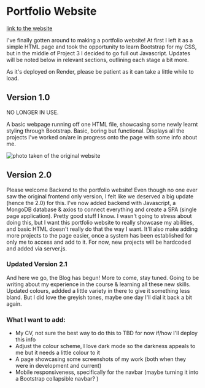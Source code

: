 # Portfolio Website

[link to the website](https://portfolio-bl5z.onrender.com)

I've finally gotten around to making a portfolio website! At first I left it as a simple HTML page and took the opportunity to learn Bootstrap for my CSS, but in the middle of Project 3 I decided to go full out Javascript. Updates will be noted below in relevant sections, outlining each stage a bit more.

As it's deployed on Render, please be patient as it can take a little while to load.

## Version 1.0

NO LONGER IN USE.

A basic webpage running off one HTML file, showcasing some newly learnt styling through Bootstrap. Basic, boring but functional. Displays all the projects I've worked on/are in progress onto the page with some info about me.

![photo taken of the original website](https://i.ibb.co/6DZzRRH/IMG-0826.jpg)

## Version 2.0

Please welcome Backend to the portfolio website! Even though no one ever saw the original frontend only version, I felt like we deserved a big update (hence the 2.0) for this. I've now added backend with Javascript, a MongoDB database & axios to connect everything and create a SPA (single page application). Pretty good stuff I know. I wasn't going to stress about doing this, but I want this portfolio website to really showcase my abilities, and basic HTML doesn't really do that the way I want. It'll also make adding more projects to the page easier, once a system has been established for only me to access and add to it. For now, new projects will be hardcoded and added via server.js.

### Updated Version 2.1

And here we go, the Blog has begun! More to come, stay tuned. Going to be writing about my experience in the course & learning all these new skills. Updated colours, addded a little variety in there to give it something less bland. But I did love the greyish tones, maybe one day I'll dial it back a bit again.

### What I want to add:

- My CV, not sure the best way to do this to TBD for now if/how I'll deploy this info
- Adjust the colour scheme, I love dark mode so the darkness appeals to me but it needs a little colour to it
- A page showcasing some screenshots of my work (both when they were in development and current)
- Mobile responsiveness, specifically for the navbar (maybe turning it into a Bootstrap collapsible navbar? )
